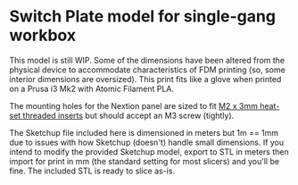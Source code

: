 # Switch Plate model for single-gang workbox

This model is still WIP.  Some of the dimensions have been altered from the physical device to accommodate characteristics of FDM printing (so, some interior dimensions are oversized).  This print fits like a glove when printed on a Prusa i3 Mk2 with Atomic Filament PLA.

The mounting holes for the Nextion panel are sized to fit [M2 x 3mm heat-set threaded inserts](https://www.amazon.com/a16041800ux0765-Cylinder-Knurled-Threaded-Embedded/dp/B01IZ15A5U) but should accept an M3 screw (tightly).

The Sketchup file included here is dimensioned in meters but 1m == 1mm due to issues with how Sketchup (doesn't) handle small dimensions.  If you intend to modify the provided Sketchup model, export to STL in meters then import for print in mm (the standard setting for most slicers) and you'll be fine.  The included STL is ready to slice as-is.

